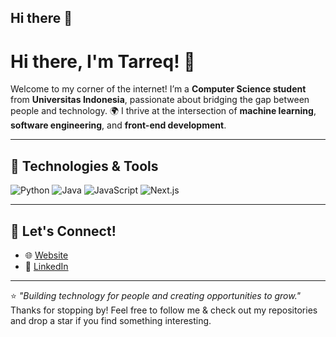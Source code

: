 ## Hi there 👋

# Hi there, I'm Tarreq! 👋

Welcome to my corner of the internet! I’m a **Computer Science student** from **Universitas Indonesia**, passionate about bridging the gap between people and technology. 🌍 I thrive at the intersection of **machine learning**, **software engineering**, and **front-end development**.

---

## 🔧 Technologies & Tools

![Python](https://img.shields.io/badge/Python-3776AB?style=flat&logo=python&logoColor=white)
![Java](https://img.shields.io/badge/Java-007396?style=flat&logo=java&logoColor=white)
![JavaScript](https://img.shields.io/badge/JavaScript-F7DF1E?style=flat&logo=javascript&logoColor=black)
![Next.js](https://img.shields.io/badge/Next.js-000000?style=flat&logo=next.js&logoColor=white)

---

## 💬 Let's Connect!

- 🌐 [Website](https://tarreqmaulana.com)  
- 💼 [LinkedIn](https://linkedin.com/in/tarreqmaulana)  

---

⭐️ *"Building technology for people and creating opportunities to grow."*  
Thanks for stopping by! Feel free to follow me & check out my repositories and drop a star if you find something interesting. 




<!--
**mrtrq/mrtrq** is a ✨ _special_ ✨ repository because its `README.md` (this file) appears on your GitHub profile.

Here are some ideas to get you started:

- 🔭 I’m currently working on ...
- 🌱 I’m currently learning ...
- 👯 I’m looking to collaborate on ...
- 🤔 I’m looking for help with ...
- 💬 Ask me about ...
- 📫 How to reach me: ...
- 😄 Pronouns: ...
- ⚡ Fun fact: ...
-->
